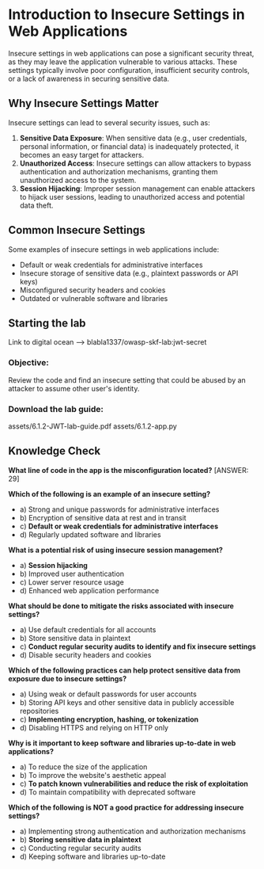 # Introduction to Insecure Settings in Web Applications

Insecure settings in web applications can pose a significant security threat, as they may leave the application vulnerable to various attacks. These settings typically involve poor configuration, insufficient security controls, or a lack of awareness in securing sensitive data.

## Why Insecure Settings Matter

Insecure settings can lead to several security issues, such as:

1. **Sensitive Data Exposure**: When sensitive data (e.g., user credentials, personal information, or financial data) is inadequately protected, it becomes an easy target for attackers.
2. **Unauthorized Access**: Insecure settings can allow attackers to bypass authentication and authorization mechanisms, granting them unauthorized access to the system.
3. **Session Hijacking**: Improper session management can enable attackers to hijack user sessions, leading to unauthorized access and potential data theft.

## Common Insecure Settings

Some examples of insecure settings in web applications include:

- Default or weak credentials for administrative interfaces
- Insecure storage of sensitive data (e.g., plaintext passwords or API keys)
- Misconfigured security headers and cookies
- Outdated or vulnerable software and libraries

## Starting the lab

Link to digital ocean --> blabla1337/owasp-skf-lab:jwt-secret

### Objective:

Review the code and find an insecure setting that could be abused by an attacker to assume other user's identity.

### Download the lab guide:

assets/6.1.2-JWT-lab-guide.pdf
assets/6.1.2-app.py

## Knowledge Check

**What line of code in the app is the misconfiguration located?**
[ANSWER: 29] 

**Which of the following is an example of an insecure setting?**
   - a) Strong and unique passwords for administrative interfaces
   - b) Encryption of sensitive data at rest and in transit
   - c) **Default or weak credentials for administrative interfaces**
   - d) Regularly updated software and libraries
   
**What is a potential risk of using insecure session management?**
   - a) **Session hijacking**
   - b) Improved user authentication
   - c) Lower server resource usage
   - d) Enhanced web application performance
   
**What should be done to mitigate the risks associated with insecure settings?**
   - a) Use default credentials for all accounts
   - b) Store sensitive data in plaintext
   - c) **Conduct regular security audits to identify and fix insecure settings**
   - d) Disable security headers and cookies

**Which of the following practices can help protect sensitive data from exposure due to insecure settings?**
   - a) Using weak or default passwords for user accounts
   - b) Storing API keys and other sensitive data in publicly accessible repositories
   - c) **Implementing encryption, hashing, or tokenization**
   - d) Disabling HTTPS and relying on HTTP only
   
**Why is it important to keep software and libraries up-to-date in web applications?**
   - a) To reduce the size of the application
   - b) To improve the website's aesthetic appeal
   - c) **To patch known vulnerabilities and reduce the risk of exploitation**
   - d) To maintain compatibility with deprecated software
   
 **Which of the following is NOT a good practice for addressing insecure settings?**
   - a) Implementing strong authentication and authorization mechanisms
   - b) **Storing sensitive data in plaintext**
   - c) Conducting regular security audits
   - d) Keeping software and libraries up-to-date
   
